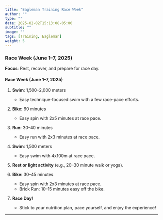 ```yaml
---
title: "Eagleman Training Race Week"
author: ""
type: ""
date: 2025-02-02T15:13:08-05:00
subtitle: ""
image: ""
tags: [Training, Eagleman]
weight: 5
---
```

### **Race Week (June 1–7, 2025)**  
**Focus**: Rest, recover, and prepare for race day.

#### **Race Week (June 1–7, 2025)**  
1. **Swim**: 1,500–2,000 meters  
   - Easy technique-focused swim with a few race-pace efforts.  

2. **Bike**: 60 minutes  
   - Easy spin with 2x5 minutes at race pace.  

3. **Run**: 30–40 minutes  
   - Easy run with 2x3 minutes at race pace.  

4. **Swim**: 1,500 meters  
   - Easy swim with 4x100m at race pace.  

5. **Rest or light activity** (e.g., 20–30 minute walk or yoga).  

6. **Bike**: 30–45 minutes  
   - Easy spin with 2x3 minutes at race pace.  
   - Brick Run: 10–15 minutes easy off the bike.  

7. **Race Day!**  
   - Stick to your nutrition plan, pace yourself, and enjoy the experience!  

---